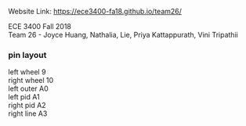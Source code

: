 Website Link: https://ece3400-fa18.github.io/team26/

ECE 3400 Fall 2018 <br />
Team 26 - Joyce Huang, Nathalia, Lie, Priya Kattappurath, Vini Tripathii

### pin layout
left wheel 9 <br />
right wheel 10 <br />
left outer A0 <br />
left pid A1 <br />
right pid A2 <br />
right line A3 <br />

